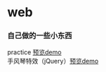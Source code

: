 # web
### 自己做的一些小东西
practice [预览demo](https://sylviaxgj.github.io/web/practice/js_example.html) <br>
手风琴特效（jQuery）[预览demo](https://sylviaxgj.github.io/web/手风琴特效/index.html)
